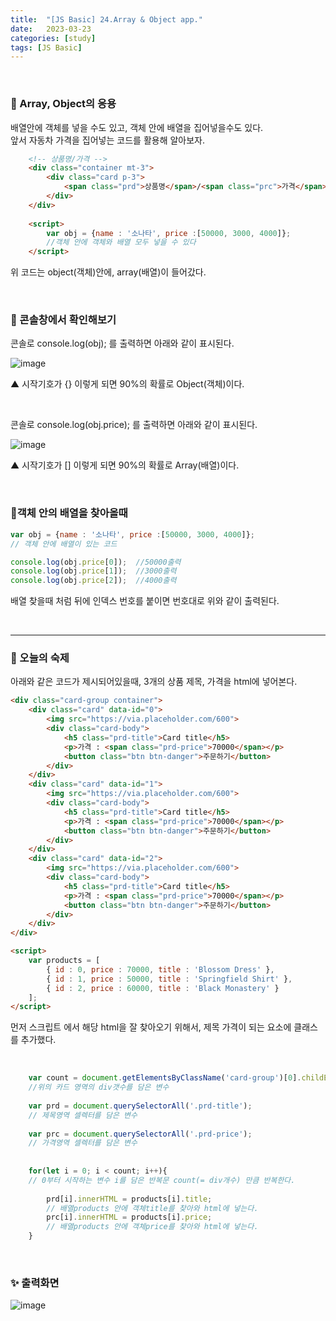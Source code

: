 ```yaml
---
title:  "[JS Basic] 24.Array & Object app."
date:   2023-03-23
categories: [study]
tags: [JS Basic]
---
```

<br>

### 📂 Array, Object의 응용

배열안에 객체를 넣을 수도 있고, 객체 안에 배열을 집어넣을수도 있다.    
앞서 자동차 가격을 집어넣는 코드를 활용해 알아보자.

```html
    <!-- 상품명/가격 -->
    <div class="container mt-3">
        <div class="card p-3">
            <span class="prd">상품명</span>/<span class="prc">가격</span>
        </div>
    </div>
    
    <script>
        var obj = {name : '소나타', price :[50000, 3000, 4000]};
        //객체 안에 객체와 배열 모두 넣을 수 있다
    </script>
```

위 코드는 object(객체)안에, array(배열)이 들어갔다.   

<br>

### 📌 콘솔창에서 확인해보기

콘솔로 console.log(obj); 를 출력하면 아래와 같이 표시된다.

![image](https://user-images.githubusercontent.com/115879536/226972792-905f7146-1b99-42e9-ab8a-5e9c34dc690c.png)

▲ 시작기호가 {} 이렇게 되면 90%의 확률로 Object(객체)이다.

<br>

콘솔로 console.log(obj.price); 를 출력하면 아래와 같이 표시된다.

![image](https://user-images.githubusercontent.com/115879536/226975126-f2167e2d-fb07-48ec-872a-fd0955ddf194.png)

▲ 시작기호가 [] 이렇게 되면 90%의 확률로 Array(배열)이다.


<br>

### 📌객체 안의 배열을 찾아올때

```js
var obj = {name : '소나타', price :[50000, 3000, 4000]};
// 객체 안에 배열이 있는 코드

console.log(obj.price[0]);  //50000출력
console.log(obj.price[1]);  //3000출력
console.log(obj.price[2]);  //4000출력

```
배열 찾을때 처럼 뒤에 인덱스 번호를 붙이면 번호대로 위와 같이 출력된다.

<br>

---

### 📑 오늘의 숙제
아래와 같은 코드가 제시되어있을때, 3개의 상품 제목, 가격을 html에 넣어본다.

```html
<div class="card-group container">
    <div class="card" data-id="0">
        <img src="https://via.placeholder.com/600">
        <div class="card-body">
            <h5 class="prd-title">Card title</h5>
            <p>가격 : <span class="prd-price">70000</span></p>
            <button class="btn btn-danger">주문하기</button>
        </div>
    </div>
    <div class="card" data-id="1">
        <img src="https://via.placeholder.com/600">
        <div class="card-body">
            <h5 class="prd-title">Card title</h5>
            <p>가격 : <span class="prd-price">70000</span></p>
            <button class="btn btn-danger">주문하기</button>
        </div>
    </div>
    <div class="card" data-id="2">
        <img src="https://via.placeholder.com/600">
        <div class="card-body">
            <h5 class="prd-title">Card title</h5>
            <p>가격 : <span class="prd-price">70000</span></p>
            <button class="btn btn-danger">주문하기</button>
        </div>
    </div>
</div>

<script>
    var products = [
        { id : 0, price : 70000, title : 'Blossom Dress' },
        { id : 1, price : 50000, title : 'Springfield Shirt' },
        { id : 2, price : 60000, title : 'Black Monastery' }
    ];
</script>
```

먼저 스크립트 에서 해당 html을 잘 찾아오기 위해서, 제목 가격이 되는 요소에 클래스를 추가했다.

<br>

```js
    var count = document.getElementsByClassName('card-group')[0].childElementCount;
    //위의 카드 영역의 div갯수를 담은 변수
    
    var prd = document.querySelectorAll('.prd-title');
    // 제목영역 셀렉터를 담은 변수
    
    var prc = document.querySelectorAll('.prd-price');
    // 가격영역 셀렉터를 담은 변수
    
    
    for(let i = 0; i < count; i++){
    // 0부터 시작하는 변수 i를 담은 반복문 count(= div개수) 만큼 반복한다. 
        
        prd[i].innerHTML = products[i].title;
        // 배열products 안에 객체title를 찾아와 html에 넣는다.
        prc[i].innerHTML = products[i].price;
        // 배열products 안에 객체price를 찾아와 html에 넣는다.
    }
```

<br>

### ✨ 출력화면

![image](https://user-images.githubusercontent.com/115879536/226982399-860ff1e4-bea1-4657-952e-e4128a3a7b41.png)
